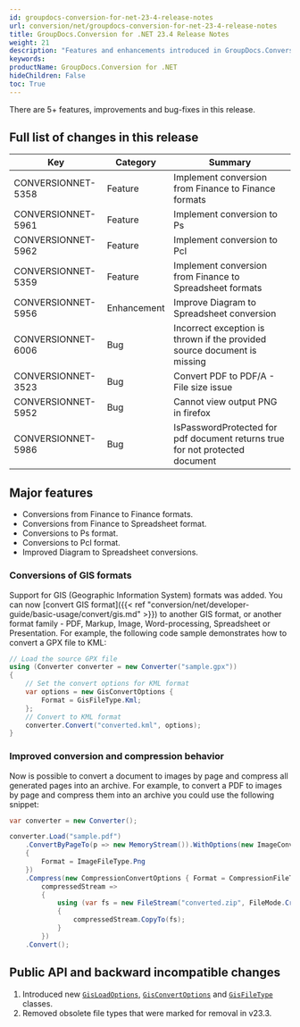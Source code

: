 ```yaml
---
id: groupdocs-conversion-for-net-23-4-release-notes
url: conversion/net/groupdocs-conversion-for-net-23-4-release-notes
title: GroupDocs.Conversion for .NET 23.4 Release Notes
weight: 21
description: "Features and enhancements introduced in GroupDocs.Conversion for .NET 23.4."
keywords: 
productName: GroupDocs.Conversion for .NET
hideChildren: False
toc: True
---
```


There are 5+ features, improvements and bug-fixes in this release.

## Full list of changes in this release

| Key | Category | Summary |
| --- | --- | --- |
| CONVERSIONNET-5358 | Feature | Implement conversion from Finance to Finance formats |
| CONVERSIONNET-5961 | Feature | Implement conversion to Ps |
| CONVERSIONNET-5962 | Feature | Implement conversion to Pcl |
| CONVERSIONNET-5359 | Feature | Implement conversion from Finance to Spreadsheet formats |
| CONVERSIONNET-5956 | Enhancement | Improve Diagram to Spreadsheet conversion |
| CONVERSIONNET-6006 | Bug | Incorrect exception is thrown if the provided source document is missing |
| CONVERSIONNET-3523 | Bug | Convert PDF to PDF/A - File size issue |
| CONVERSIONNET-5952 | Bug | Cannot view output PNG in firefox |
| CONVERSIONNET-5986 | Bug | IsPasswordProtected for pdf document returns true for not protected document |


## Major features

* Conversions from Finance to Finance formats.
* Conversions from Finance to Spreadsheet format.
* Conversions to Ps format.
* Conversions to Pcl format.
* Improved Diagram to Spreadsheet conversions.

### Conversions of GIS formats
Support for GIS (Geographic Information System) formats was added. You can now [convert GIS format]({{< ref "conversion/net/developer-guide/basic-usage/convert/gis.md" >}}) to another GIS format, or another format family - PDF, Markup, Image, Word-processing, Spreadsheet or Presentation. 
For example, the following code sample demonstrates how to convert a GPX file to KML:

```csharp
// Load the source GPX file
using (Converter converter = new Converter("sample.gpx"))
{
    // Set the convert options for KML format
    var options = new GisConvertOptions {
        Format = GisFileType.Kml;
    };
    // Convert to KML format
    converter.Convert("converted.kml", options);
}
```

### Improved conversion and compression behavior

Now is possible to convert a document to images by page and compress all generated pages into an archive.
For example, to convert a PDF to images by page and compress them into an archive you could use the following snippet:

```csharp
var converter = new Converter();

converter.Load("sample.pdf")
    .ConvertByPageTo(p => new MemoryStream()).WithOptions(new ImageConvertOptions
    {
        Format = ImageFileType.Png
    })
    .Compress(new CompressionConvertOptions { Format = CompressionFileType.Zip }).OnCompressionCompleted(
        compressedStream =>
        {
            using (var fs = new FileStream("converted.zip", FileMode.Create))
            {
                compressedStream.CopyTo(fs);
            }
        })
    .Convert();
```

## Public API and backward incompatible changes

1. Introduced new [`GisLoadOptions`](https://reference.groupdocs.com/conversion/net/groupdocs.conversion.options.load/gisloadoptions/), [`GisConvertOptions`](https://reference.groupdocs.com/conversion/net/groupdocs.conversion.options.convert/gisconvertoptions/) and [`GisFileType`](https://reference.groupdocs.com/conversion/net/groupdocs.conversion.filetypes/gisfiletype/) classes.
2. Removed obsolete file types that were marked for removal in v23.3.
